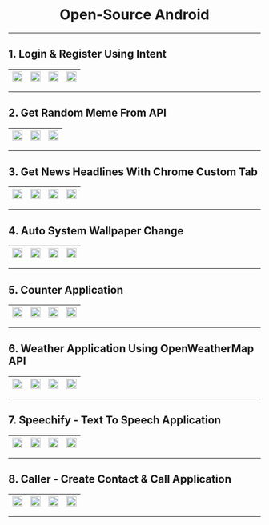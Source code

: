 <h1 align="center">Open-Source Android</h1> 
<hr/>

## 1. Login & Register Using Intent

|<img src="https://raw.githubusercontent.com/vigneshshettyin/Open-Source-Android/main/res/loginRegister/Screenshot_1621322801.png" width="100%"> |<img src="https://raw.githubusercontent.com/vigneshshettyin/Open-Source-Android/main/res/loginRegister/Screenshot_1621322812.png" width="100%">| <img src="https://raw.githubusercontent.com/vigneshshettyin/Open-Source-Android/main/res/loginRegister/Screenshot_1621322832.png" width="100%"> |<img src="https://raw.githubusercontent.com/vigneshshettyin/Open-Source-Android/main/res/loginRegister/Screenshot_1621322847.png" width="100%">|
|:-------------------------:|:-------------------------:|:-------------------------:|:-------------------------:|

<hr/>

## 2. Get Random Meme From API

|<img src="https://raw.githubusercontent.com/vigneshshettyin/Open-Source-Android/main/res/memeReddit/Screenshot_1621323068.png" width="100%"> |<img src="https://raw.githubusercontent.com/vigneshshettyin/Open-Source-Android/main/res/memeReddit/Screenshot_1621323076.png" width="100%">| <img src="https://raw.githubusercontent.com/vigneshshettyin/Open-Source-Android/main/res/memeReddit/Screenshot_1621323170.png" width="100%"> |
|:-------------------------:|:-------------------------:|:-------------------------:|

<hr/>

## 3. Get News Headlines With Chrome Custom Tab

|<img src="https://raw.githubusercontent.com/vigneshshettyin/Open-Source-Android/main/res/newsAPIBased/Screenshot_1621323392.png" width="100%"> |<img src="https://raw.githubusercontent.com/vigneshshettyin/Open-Source-Android/main/res/newsAPIBased/Screenshot_1621323439.png" width="100%">| <img src="https://raw.githubusercontent.com/vigneshshettyin/Open-Source-Android/main/res/newsAPIBased/Screenshot_1621323465.png" width="100%"> |<img src="https://raw.githubusercontent.com/vigneshshettyin/Open-Source-Android/main/res/newsAPIBased/Screenshot_1621323471.png" width="100%">|
|:-------------------------:|:-------------------------:|:-------------------------:|:-------------------------:|

<hr/>

## 4. Auto System Wallpaper Change

|<img src="https://raw.githubusercontent.com/vigneshshettyin/Open-Source-Android/main/res/imageAutoSet/Screenshot_1621337960.png" width="100%"> |<img src="https://raw.githubusercontent.com/vigneshshettyin/Open-Source-Android/main/res/imageAutoSet/Screenshot_1621337979.png" width="100%">| <img src="https://raw.githubusercontent.com/vigneshshettyin/Open-Source-Android/main/res/imageAutoSet/Screenshot_1621338050.png" width="100%"> |<img src="https://raw.githubusercontent.com/vigneshshettyin/Open-Source-Android/main/res/imageAutoSet/Screenshot_1621338065.png" width="100%">|
|:-------------------------:|:-------------------------:|:-------------------------:|:-------------------------:|

<hr/>


## 5. Counter Application

|<img src="https://raw.githubusercontent.com/vigneshshettyin/Open-Source-Android/main/res/counterApplication/Screenshot_1621514888.png" width="100%"> |<img src="https://raw.githubusercontent.com/vigneshshettyin/Open-Source-Android/main/res/counterApplication/Screenshot_1621514902.png" width="100%">| <img src="https://raw.githubusercontent.com/vigneshshettyin/Open-Source-Android/main/res/counterApplication/Screenshot_1621514906.png" width="100%"> |<img src="https://raw.githubusercontent.com/vigneshshettyin/Open-Source-Android/main/res/counterApplication/Screenshot_1621514912.png" width="100%">|
|:-------------------------:|:-------------------------:|:-------------------------:|:-------------------------:|

<hr/>

## 6. Weather Application Using OpenWeatherMap API

|<img src="https://raw.githubusercontent.com/vigneshshettyin/Open-Source-Android/main/res/getTempApp/Screenshot_1621608959.png" width="100%"> |<img src="https://raw.githubusercontent.com/vigneshshettyin/Open-Source-Android/main/res/getTempApp/Screenshot_1621608962.png" width="100%">| <img src="https://raw.githubusercontent.com/vigneshshettyin/Open-Source-Android/main/res/getTempApp/Screenshot_1621609012.png" width="100%"> |<img src="https://raw.githubusercontent.com/vigneshshettyin/Open-Source-Android/main/res/getTempApp/Screenshot_1621609019.png" width="100%">|
|:-------------------------:|:-------------------------:|:-------------------------:|:-------------------------:|

<hr/>


## 7. Speechify - Text To Speech Application 

|<img src="https://raw.githubusercontent.com/vigneshshettyin/Open-Source-Android/main/res/speechify/Screenshot_1621608391.png" width="100%"> |<img src="https://raw.githubusercontent.com/vigneshshettyin/Open-Source-Android/main/res/speechify/Screenshot_1621608409.png" width="100%">| <img src="https://raw.githubusercontent.com/vigneshshettyin/Open-Source-Android/main/res/speechify/Screenshot_1621608443.png" width="100%"> |<img src="https://raw.githubusercontent.com/vigneshshettyin/Open-Source-Android/main/res/speechify/Screenshot_1621608452.png" width="100%">|
|:-------------------------:|:-------------------------:|:-------------------------:|:-------------------------:|

<hr/>


## 8. Caller - Create Contact & Call Application 

|<img src="https://raw.githubusercontent.com/vigneshshettyin/Open-Source-Android/main/res/contactApp/Screenshot_1622020351.png" width="100%"> |<img src="https://raw.githubusercontent.com/vigneshshettyin/Open-Source-Android/main/res/contactApp/Screenshot_1622020928.png" width="100%">| <img src="https://raw.githubusercontent.com/vigneshshettyin/Open-Source-Android/main/res/contactApp/Screenshot_1622020936.png" width="100%"> |<img src="https://raw.githubusercontent.com/vigneshshettyin/Open-Source-Android/main/res/contactApp/Screenshot_1622020953.png" width="100%">|
|:-------------------------:|:-------------------------:|:-------------------------:|:-------------------------:|

<hr/>

